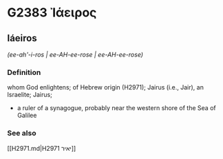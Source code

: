 # G2383 Ἰάειρος

## Iáeiros

_(ee-ah'-i-ros | ee-AH-ee-rose | ee-AH-ee-rose)_

### Definition

whom God enlightens; of Hebrew origin (H2971); Jairus (i.e., Jair), an Israelite; Jairus; 

- a ruler of a synagogue, probably near the western shore of the Sea of Galilee

### See also

[[H2971.md|H2971 יאיר]]
